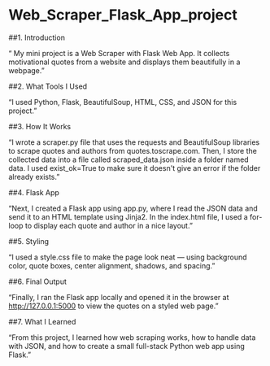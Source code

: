 # Web_Scraper_Flask_App_project
##1. Introduction

“ My mini project is a Web Scraper with Flask Web App.
It collects motivational quotes from a website and displays them beautifully in a webpage.”

##2. What Tools I Used

“I used Python, Flask, BeautifulSoup, HTML, CSS, and JSON for this project.”

##3. How It Works

“I wrote a scraper.py file that uses the requests and BeautifulSoup libraries to scrape quotes
 and authors from quotes.toscrape.com.
Then, I store the collected data into a file called scraped_data.json inside a folder named data.
I used exist_ok=True to make sure it doesn't give an error if the folder already exists.”

##4. Flask App

“Next, I created a Flask app using app.py, where I read the JSON data and send 
it to an HTML template using Jinja2.
In the index.html file, I used a for-loop to display each quote and author in a nice layout.”

##5. Styling

“I used a style.css file to make the page look neat — using background color, quote boxes, 
center alignment, shadows, and spacing.”

##6. Final Output

“Finally, I ran the Flask app locally and opened it in the browser at http://127.0.0.1:5000 to 
view the quotes on a styled web page.”

##7. What I Learned

“From this project, I learned how web scraping works, how to handle data with JSON, and how 
to create a small full-stack Python web app using Flask.”

